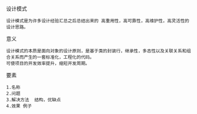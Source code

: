 设计模式

    设计模式是为许多设计经验汇总之后总结出来的 高重用性，高可靠性，高维护性，高灵活性的设计思路。

意义

    设计模式的本质是面向对象的设计原则，是基于类的封装行，继承性，多态性以及关联关系和组合关系而产生的一套标准化，工程化的代码。
    可使项目的开发效率提升，缩短开发周期。

要素
    
    1.名称
    2.问题
    3.解决方法  结构，优缺点
    4.效果 例子